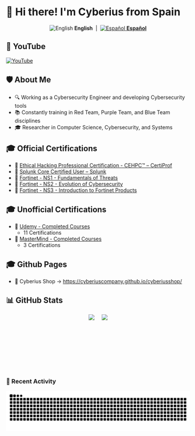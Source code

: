 # 👋 Hi there! I'm Cyberius from Spain

<p align="center">
  <img src="https://flagcdn.com/w40/us.png" alt="English" title="English">
  <strong>English</strong>
  &nbsp;|&nbsp;
  <a href="README.md">
    <img src="https://flagcdn.com/w40/es.png" alt="Español" title="Español">
    <strong>Español</strong>
  </a>
</p>


## 📡 YouTube

[![YouTube](https://img.shields.io/badge/YouTube-Subscribe-red?style=for-the-badge&logo=youtube)](https://www.youtube.com/@CyberiusCompany)

## 🛡️ About Me
- 🔍 Working as a Cybersecurity Engineer and developing Cybersecurity tools
- 📚 Constantly training in Red Team, Purple Team, and Blue Team disciplines
- 🎓 Researcher in Computer Science, Cybersecurity, and Systems

## 🎓 Official Certifications

- 🔐 [Ethical Hacking Professional Certification - CEHPC™ – CertiProf](https://www.credly.com/badges/59169a48-0ab6-4969-9e03-2cff4e9ff618/public_url)  
- 🔐 [Splunk Core Certified User – Splunk](https://www.credly.com/badges/f85ad915-8974-468b-8989-a3d6c9f034a3/public_url)
- 🔐 [Fortinet - NS1 - Fundamentals of Threats](https://www.linkedin.com/in/marlon-cabrera)
- 🔐 [Fortinet - NS2 - Evolution of Cybersecurity](https://www.linkedin.com/in/marlon-cabrera)
- 🔐 [Fortinet - NS3 - Introduction to Fortinet Products](https://www.linkedin.com/in/marlon-cabrera)

## 🎓 Unofficial Certifications

- 🧠 [Udemy - Completed Courses](https://drive.google.com/drive/folders/1NVHxJk-HZHwo0CZSSqF-fqKAt5PVaCja?usp=sharing)
  - 11 Certifications
- 🧠 [MasterMind - Completed Courses](https://drive.google.com/drive/folders/1VFhssuT_Tjf3bpPB_D49H4tqAlMhU-Uc?usp=sharing)
  - 3 Certifications

## 🎓 Github Pages

- 🛒 Cyberius Shop -> https://cyberiuscompany.github.io/cyberiusshop/

## 📊 GitHub Stats
<div style="display: flex; align-items: center; justify-content: center;">
  <img src="https://github-readme-stats.vercel.app/api?username=cyberiuscompany&theme=dark&hide_border=false&include_all_commits=true&count_private=true" height="150" style="margin-right: 20px;" />
  <img src="https://github-readme-stats.vercel.app/api/top-langs/?username=cyberiuscompany&theme=dark&hide_border=false&layout=compact" height="150" />
</div>

### 🐍 Recent Activity

<picture>
  <source media="(prefers-color-scheme: dark)" srcset="https://raw.githubusercontent.com/cyberiuscompany/cyberiuscompany/output/github-snake-dark.svg" />
  <source media="(prefers-color-scheme: light)" srcset="https://raw.githubusercontent.com/cyberiuscompany/cyberiuscompany/output/github-snake.svg" />
  <img alt="github-snake" src="https://raw.githubusercontent.com/cyberiuscompany/cyberiuscompany/output/github-snake.svg" />
</picture>
